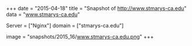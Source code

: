 
+++
date = "2015-04-18"
title = "Snapshot of http://www.stmarys-ca.edu"
data = "www.stmarys-ca.edu"

Server = ["Nginx"]
domain = ["stmarys-ca.edu"]

  image = "snapshots/2015_16/www.stmarys-ca.edu.png"
+++
#

